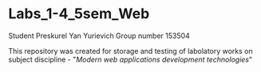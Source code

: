 # Labs_1-4_5sem_Web

Student Preskurel Yan Yurievich
Group number 153504

This repository was created for storage and testing of labolatory works on subject discipline - "*Modern web applications development technologies*"
